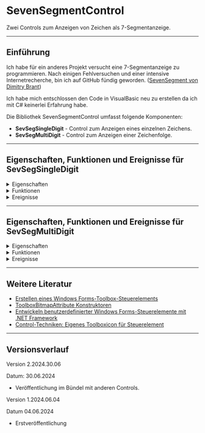# SevenSegmentControl

Zwei Controls zum Anzeigen von Zeichen als 7-Segmentanzeige.

---

## Einführung

Ich habe für ein anderes Projekt versucht eine 7-Segmentanzeige zu programmieren.
Nach einigen Fehlversuchen und einer intensive Internetrecherche, bin ich auf GitHub fündig geworden.
([SevenSegment von Dimitry Brant](https://github.com/dbrant/SevenSegment))

Ich habe mich entschlossen den Code in VisualBasic neu zu erstellen da ich mit C# keinerlei Erfahrung habe. 

Die Bibliothek SevenSegmentControl umfasst folgende Komponenten:

- **SevSegSingleDigit** - Control zum Anzeigen eines einzelnen Zeichens.
- **SevSegMultiDigit** - Control zum Anzeigen einer Zeichenfolge.

---

## Eigenschaften, Funktionen und Ereignisse für SevSegSingleDigit

<details>
<summary>Eigenschaften</summary>

- **InactiveColor** - Legt die Farbe inaktiver Segmente fest oder gibt diese zurück.
- **SegmentWidth** - Legt die Breite der LED-Segmente fest oder gibt diese zurück.
- **ItalicFactor** - Scherkoeffizient für die Kursivschrift der Anzeige.
- **DigitValue** - Legt das anzuzeigende Zeichen fest oder gibt dieses zurück.
  (Unterstützte Zeichen sind Ziffern und die meisten Buchstaben.)
- **CustomBitPattern** - Legt ein benutzerdefiniertes Bitmuster fest, das in den sieben Segmenten angezeigt werden soll.
  (Dies ist ein ganzzahliger Wert, bei dem die Bits 0 bis 6 den jeweiligen LED-Segmenten entsprechen.)
- **ShowDecimalPoint** - Gibt an, ob die Dezimalpunkt-LED aktiv ist.
- **DecimalPointActive** - Gibt an, ob die Dezimalpunkt-LED aktiv ist.
- **ShowColon** - Gibt an, ob die Doppelpunkt-LEDs angezeigt werden.
- **ColonActive** - Gibt an, ob die Doppelpunkt-LEDs aktiv sind.
- **BackColor** - Legt die Hintergrundfarbe des Controls fest oder gibt diese zurück.
- **ForeColor** - Legt die Vordergrundfarbe der Segmente des Controls fest oder gibt diese zurück.

</details>

<details> 
<summary>Funktionen</summary>

</details>

<details> 
<summary>Ereignisse</summary>

</details>

---

## Eigenschaften, Funktionen und Ereignisse für SevSegMultiDigit

<details>
<summary>Eigenschaften</summary>

- **InactiveColor** - Legt die Farbe inaktiver Segmente fest oder gibt diese zurück.
- **SegmentWidth** - Legt die Breite der LED-Segmente fest oder gibt diese zurück.
- **ItalicFactor** - Scherkoeffizient für die Kursivschrift der Anzeige.
- **ShowDecimalPoint** - Gibt an, ob die Dezimalpunkt-LED angezeigt wird.
- **DigitCount** - Anzahl der Digits in diesem Control.
- **DigitPadding** - Auffüllung, die für jedes Digit im Control gilt.
    (Passen Sie diese Zahlen an, um das perfekte Erscheinungsbild für das Control Ihrer Größe zu erhalten.)
- **Value** - Der auf dem Control anzuzeigende Wert. 
    (Kann Zahlen, bestimmte Buchstaben und Dezimalpunkte enthalten.)
- **BackColor** - Legt die Hintergrundfarbe des Controls fest oder gibt diese zurück.
- **ForeColor** - Legt die Vordergrundfarbe der Segmente des Controls fest oder gibt diese zurück.

</details>

<details> 
<summary>Funktionen</summary>

</details>

<details> 
<summary>Ereignisse</summary>

</details>

---

## Weitere Literatur

- [Erstellen eines Windows Forms-Toolbox-Steuerelements](https://docs.microsoft.com/de-de/visualstudio/extensibility/creating-a-windows-forms-toolbox-control?view=vs-2022)
- [ToolboxBitmapAttribute Konstruktoren](https://learn.microsoft.com/de-de/dotnet/api/system.drawing.toolboxbitmapattribute.-ctor?view=dotnet-plat-ext-7.0#system-drawing-toolboxbitmapattribute-ctor(system-type-system-string))
- [Entwickeln benutzerdefinierter Windows Forms-Steuerelemente mit .NET Framework](https://learn.microsoft.com/de-de/dotnet/desktop/winforms/controls/developing-custom-windows-forms-controls?view=netframeworkdesktop-4.8)
- [Control-Techniken: Eigenes Toolboxicon für Steuerelement](https://www.vb-paradise.de/index.php/Thread/123746-Control-Techniken-Eigenes-Toolboxicon-f%C3%BCr-Steuerelement/)

---

## Versionsverlauf

Version 2.2024.30.06

Datum: 30.06.2024

- Veröffentlichung im Bündel mit anderen Controls.

Version 1.2024.06.04

Datum 04.06.2024

- Erstveröffentlichung